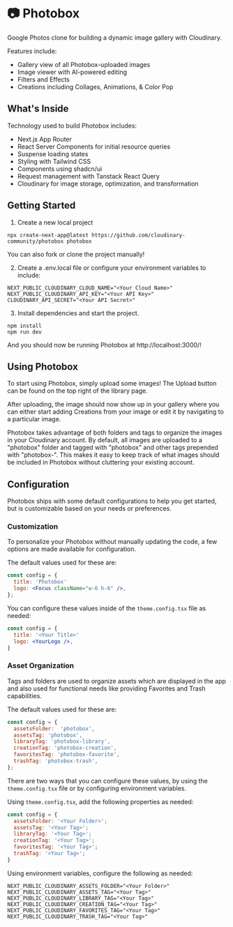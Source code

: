 # 📷 Photobox

Google Photos clone for building a dynamic image gallery with Cloudinary.

Features include:
* Gallery view of all Photobox-uploaded images
* Image viewer with AI-powered editing
* Filters and Effects
* Creations including Collages, Animations, & Color Pop

## What's Inside

Technology used to build Photobox includes:

* Next.js App Router
* React Server Components for initial resource queries
* Suspense loading states
* Styling with Tailwind CSS
* Components using shadcn/ui
* Request management with Tanstack React Query
* Cloudinary for image storage, optimization, and transformation

## Getting Started

1. Create a new local project

```
npx create-next-app@latest https://github.com/cloudinary-community/photobox photobox
```

You can also fork or clone the project manually!

2. Create a .env.local file or configure your environment variables to include:

```
NEXT_PUBLIC_CLOUDINARY_CLOUD_NAME="<Your Cloud Name>"
NEXT_PUBLIC_CLOUDINARY_API_KEY="<Your API Key>"
CLOUDINARY_API_SECRET="<Your API Secret>"
```

3. Install dependencies and start the project.

```
npm install
npm run dev
```

And you should now be running Photobox at http://localhost:3000/!

## Using Photobox

To start using Photobox, simply upload some images! The Upload button can be found on the top right of the library page.

After uploading, the image should now show up in your gallery where you can either start adding Creations from your image or edit it by navigating to a particular image.

Photobox takes advantage of both folders and tags to organize the images in your Cloudinary account. By default, all images are uploaded to a "photobox" folder and tagged with "photobox" and other tags prepended with "photobox-". This makes it easy to keep track of what images should be included in Photobox without cluttering your existing account. 

## Configuration

Photobox ships with some default configurations to help you get started, but is
customizable based on your needs or preferences.

### Customization

To personalize your Photobox without manually updating the code, a few options
are made available for configuration.

The default values used for these are:

```jsx
const config = {
  title: 'Photobox'
  logo: <Focus className="w-6 h-6" />,
};
```

You can configure these values inside of the `theme.config.tsx` file as needed:

```jsx
const config = {
  title: '<Your Title>'
  logo: <YourLogo />,
}
```

### Asset Organization

Tags and folders are used to organize assets which are displayed in the app and
also used for functional needs like providing Favorites and Trash capabilities.

The default values used for these are:

```jsx
const config = {
  assetsFolder:  'photobox',
  assetsTag: 'photobox',
  libraryTag: 'photobox-library',
  creationTag: 'photobox-creation',
  favoritesTag: 'photobox-favorite',
  trashTag: 'photobox-trash',
};
```

There are two ways that you can configure these values, by using the `theme.config.tsx` file
or by configuring environment variables.

Using `theme.config.tsx`, add the following properties as needed:

```jsx
const config = {
  assetsFolder: '<Your Folder>';
  assetsTag: '<Your Tag>';
  libraryTag: '<Your Tag>';
  creationTag: '<Your Tag>';
  favoritesTag: '<Your Tag>';
  trashTag: '<Your Tag>';
}
```

Using environment variables, configure the following as needed:

```shell
NEXT_PUBLIC_CLOUDINARY_ASSETS_FOLDER="<Your Folder>"
NEXT_PUBLIC_CLOUDINARY_ASSETS_TAG="<Your Tag>"
NEXT_PUBLIC_CLOUDINARY_LIBRARY_TAG="<Your Tag>"
NEXT_PUBLIC_CLOUDINARY_CREATION_TAG="<Your Tag>"
NEXT_PUBLIC_CLOUDINARY_FAVORITES_TAG="<Your Tag>"
NEXT_PUBLIC_CLOUDINARY_TRASH_TAG="<Your Tag>"
```
